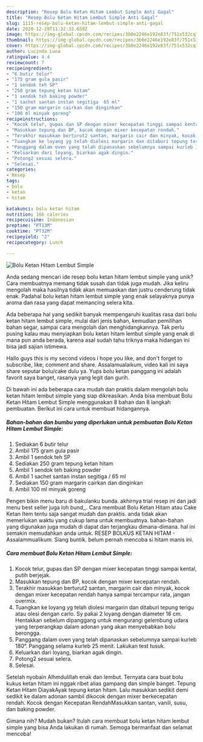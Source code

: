 ```yaml
---
description: "Resep Bolu Ketan Hitam Lembut Simple Anti Gagal"
title: "Resep Bolu Ketan Hitam Lembut Simple Anti Gagal"
slug: 1115-resep-bolu-ketan-hitam-lembut-simple-anti-gagal
date: 2020-12-20T11:32:32.658Z
image: https://img-global.cpcdn.com/recipes/3b0e2246e192e83f/751x532cq70/bolu-ketan-hitam-lembut-simple-foto-resep-utama.jpg
thumbnail: https://img-global.cpcdn.com/recipes/3b0e2246e192e83f/751x532cq70/bolu-ketan-hitam-lembut-simple-foto-resep-utama.jpg
cover: https://img-global.cpcdn.com/recipes/3b0e2246e192e83f/751x532cq70/bolu-ketan-hitam-lembut-simple-foto-resep-utama.jpg
author: Lucinda Luna
ratingvalue: 4.4
reviewcount: 7
recipeingredient:
- "6 butir telur"
- "175 gram gula pasir"
- "1 sendok teh SP"
- "250 gram tepung ketan hitam"
- "1 sendok teh baking powder"
- "1 sachet santan instan segitiga  65 ml"
- "150 gram margarin cairkan dan dinginkan"
- "100 ml minyak goreng"
recipeinstructions:
- "Kocok telur, gupas dan SP dengan mixer kecepatan tinggi sampai kental, putih berjejak."
- "Masukkan tepung dan BP, kocok dengan mixer kecepatan rendah."
- "Terakhir masukkan berturut2 santan, margarin cair dan minyak, kocok dengan mixer kecepatan rendah hanya sampai tercampur rata, jangan overmix."
- "Tuangkan ke loyang yg telah diolesi margarin dan ditaburi tepung terigu atau olesi dengan carlo. Sy pakai 2 loyang dengan diameter 16 cm. Hentakkan sebelum dipanggang untuk mengurangi gelembung udara yang terperangkap dalam adonan yang akan menyebabkan bolu berongga."
- "Panggang dalam oven yang telah dipanaskan sebelumnya sampai kurleb 180°. Panggang selama kurleb 25 menit. Lakukan test tusuk."
- "Keluarkan dari loyang, biarkan agak dingin."
- "Potong2 sesuai selera."
- "Selesai."
categories:
- Resep
tags:
- bolu
- ketan
- hitam

katakunci: bolu ketan hitam 
nutrition: 166 calories
recipecuisine: Indonesian
preptime: "PT13M"
cooktime: "PT32M"
recipeyield: "2"
recipecategory: Lunch

---
```



![Bolu Ketan Hitam Lembut Simple](https://img-global.cpcdn.com/recipes/3b0e2246e192e83f/751x532cq70/bolu-ketan-hitam-lembut-simple-foto-resep-utama.jpg)

Anda sedang mencari ide resep bolu ketan hitam lembut simple yang unik? Cara membuatnya memang tidak susah dan tidak juga mudah. Jika keliru mengolah maka hasilnya tidak akan memuaskan dan justru cenderung tidak enak. Padahal bolu ketan hitam lembut simple yang enak selayaknya punya aroma dan rasa yang dapat memancing selera kita.

Ada beberapa hal yang sedikit banyak mempengaruhi kualitas rasa dari bolu ketan hitam lembut simple, mulai dari jenis bahan, kemudian pemilihan bahan segar, sampai cara mengolah dan menghidangkannya. Tak perlu pusing kalau mau menyiapkan bolu ketan hitam lembut simple yang enak di mana pun anda berada, karena asal sudah tahu triknya maka hidangan ini bisa jadi sajian istimewa.

Hallo guys this is my second videos i hope you like, and don&#39;t forget to subscribe, like, comment and share. Assalamualaikum, video kali ini saya share seputar bolu/cake dulu ya. Yups bolu ketan panggang ini adalah favorit saya banget, rasanya yang legit dan gurih.


Di bawah ini ada beberapa cara mudah dan praktis dalam mengolah bolu ketan hitam lembut simple yang siap dikreasikan. Anda bisa membuat Bolu Ketan Hitam Lembut Simple menggunakan 8 bahan dan 8 langkah pembuatan. Berikut ini cara untuk membuat hidangannya.

<!--inarticleads1-->

##### Bahan-bahan dan bumbu yang diperlukan untuk pembuatan Bolu Ketan Hitam Lembut Simple:

1. Sediakan 6 butir telur
1. Ambil 175 gram gula pasir
1. Ambil 1 sendok teh SP
1. Sediakan 250 gram tepung ketan hitam
1. Ambil 1 sendok teh baking powder
1. Ambil 1 sachet santan instan segitiga / 65 ml
1. Sediakan 150 gram margarin cairkan dan dinginkan
1. Ambil 100 ml minyak goreng


Pengen bikin menu baru di bakulanku bunda. akhirnya trial resep ini dan jadi menu best seller juga loh bund,,. Cara membuat Bolu Ketan Hitam atau Cake Ketan Item tentu saja sangat mudah dan praktis. anda tidak akan memerlukan waktu yang cukup lama untuk membuatnya. bahan-bahan yang digunakan juga mudah di dapat dan terjangkau dimana-dimana. hal ini semakin memudahkan anda untuk. RESEP BOLKUS KETAN HITAM - Assalammualikum. Siang buntik. belum pernah mencoba si hitam manis ini. 

<!--inarticleads2-->

##### Cara membuat Bolu Ketan Hitam Lembut Simple:

1. Kocok telur, gupas dan SP dengan mixer kecepatan tinggi sampai kental, putih berjejak.
1. Masukkan tepung dan BP, kocok dengan mixer kecepatan rendah.
1. Terakhir masukkan berturut2 santan, margarin cair dan minyak, kocok dengan mixer kecepatan rendah hanya sampai tercampur rata, jangan overmix.
1. Tuangkan ke loyang yg telah diolesi margarin dan ditaburi tepung terigu atau olesi dengan carlo. Sy pakai 2 loyang dengan diameter 16 cm. Hentakkan sebelum dipanggang untuk mengurangi gelembung udara yang terperangkap dalam adonan yang akan menyebabkan bolu berongga.
1. Panggang dalam oven yang telah dipanaskan sebelumnya sampai kurleb 180°. Panggang selama kurleb 25 menit. Lakukan test tusuk.
1. Keluarkan dari loyang, biarkan agak dingin.
1. Potong2 sesuai selera.
1. Selesai.


Setelah nyobain Alhmdulillah enak dan lembut. Ternyata cara buat bolu kukus ketan hitam ini nggak ribet alias gampang dan simple banget. Tepung Ketan Hitam DiayakAyak tepung ketan hitam. Lalu masukkan sedikit demi sedikit ke dalam adonan sambil dikocok dengan mixer berkecepatan rendah. Kocok dengan Kecepatan RendahMasukkan santan, vanili, susu, dan baking powder. 

Gimana nih? Mudah bukan? Itulah cara membuat bolu ketan hitam lembut simple yang bisa Anda lakukan di rumah. Semoga bermanfaat dan selamat mencoba!
